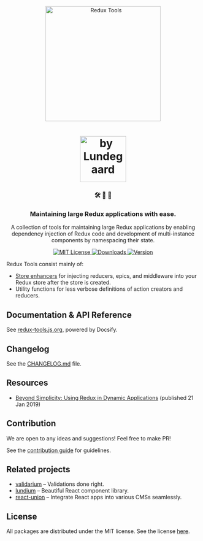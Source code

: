 <p align="center">
  <a href="https://redux-tools.js.org">
    <img alt="Redux Tools" src="https://redux-tools.js.org/_media/logo-transparent.png" width="300" />
  </a>
</p>

<h1 align="center">
  <a href="https://lundegaard.eu">
    <img alt="by Lundegaard" src="https://redux-tools.js.org/_media/by-lundegaard.png" width="120" />
  </a>
</h1>

<h3 align="center">
🛠 💪 💉
</h3>

<h3 align="center">
Maintaining large Redux applications with ease.
</h3>

<p align="center">
A collection of tools for maintaining large Redux applications by enabling dependency injection of Redux code and development of multi-instance components by namespacing their state.
</p>

<p align="center">
  <a href="https://github.com/lundegaard/redux-tools/blob/master/LICENSE">
    <img src="https://flat.badgen.net/badge/license/MIT/blue" alt="MIT License" />
  </a>

  <a href="https://npmjs.com/package/@redux-tools/reducers">
    <img src="https://flat.badgen.net/npm/dm/@redux-tools/reducers" alt="Downloads" />
  </a>

  <a href="https://npmjs.com/package/@redux-tools/reducers">
    <img src="https://flat.badgen.net/npm/v/@redux-tools/reducers" alt="Version" />
  </a>
</p>

Redux Tools consist mainly of:

- [Store enhancers](https://github.com/reduxjs/redux/blob/master/docs/Glossary.md#store-enhancer) for injecting reducers, epics, and middleware into your Redux store after the store is created.
- Utility functions for less verbose definitions of action creators and reducers.

## Documentation & API Reference

See [redux-tools.js.org](https://redux-tools.js.org/), powered by Docsify.

## Changelog

See the [CHANGELOG.md](CHANGELOG.md) file.

## Resources

- [Beyond Simplicity: Using Redux in Dynamic Applications](https://medium.com/@wafflepie/beyond-simplicity-using-redux-in-dynamic-applications-ae9e0aea928c) (published 21 Jan 2019)

## Contribution

We are open to any ideas and suggestions! Feel free to make PR!

See the [contribution guide](https://github.com/lundegaard/redux-tools/blob/master/CONTRIBUTING.md) for guidelines.

## Related projects

- [validarium](https://github.com/lundegaard/validarium) – Validations done right.
- [lundium](https://github.com/lundegaard/lundium) – Beautiful React component library.
- [react-union](https://github.com/lundegaard/react-union) – Integrate React apps into various CMSs seamlessly.

## License

All packages are distributed under the MIT license. See the license [here](https://github.com/lundegaard/redux-tools/blob/master/LICENSE).
